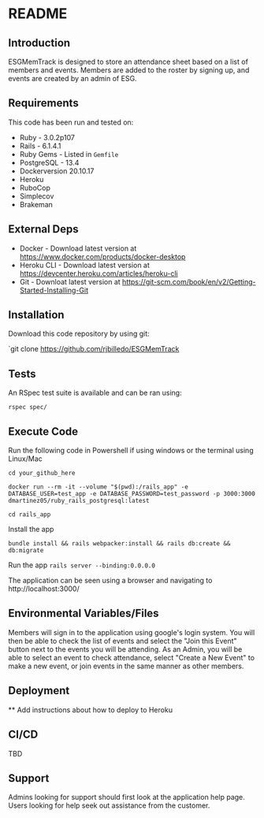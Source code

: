 # README

## Introduction ##

ESGMemTrack is designed to store an attendance sheet based on a list of members and events. Members are added to the roster by signing up, and events are created by an admin of ESG.

## Requirements ##

This code has been run and tested on:

* Ruby - 3.0.2p107
* Rails - 6.1.4.1
* Ruby Gems - Listed in `Gemfile`
* PostgreSQL - 13.4
* Dockerversion 20.10.17
* Heroku
* RuboCop
* Simplecov
* Brakeman


## External Deps  ##

* Docker - Download latest version at https://www.docker.com/products/docker-desktop
* Heroku CLI - Download latest version at https://devcenter.heroku.com/articles/heroku-cli
* Git - Downloat latest version at https://git-scm.com/book/en/v2/Getting-Started-Installing-Git

## Installation ##

Download this code repository by using git:

 `git clone https://github.com/rjbilledo/ESGMemTrack


## Tests ##

An RSpec test suite is available and can be ran using:

  `rspec spec/`

## Execute Code ##

Run the following code in Powershell if using windows or the terminal using Linux/Mac

  `cd your_github_here`

  `docker run --rm -it --volume "$(pwd):/rails_app" -e DATABASE_USER=test_app -e DATABASE_PASSWORD=test_password -p 3000:3000 dmartinez05/ruby_rails_postgresql:latest`

  `cd rails_app`

Install the app

  `bundle install && rails webpacker:install && rails db:create && db:migrate`

Run the app
  `rails server --binding:0.0.0.0`

The application can be seen using a browser and navigating to http://localhost:3000/

## Environmental Variables/Files ##

Members will sign in to the application using google's login system. You will then be able to check the list of events and select the "Join this Event" button next to the events you will be attending. As an Admin, you will be able to select an event to check attendance, select "Create a New Event" to make a new event, or join events in the same manner as other members.

## Deployment ##

** Add instructions about how to deploy to Heroku


## CI/CD ##

TBD

## Support ##

Admins looking for support should first look at the application help page.
Users looking for help seek out assistance from the customer.

